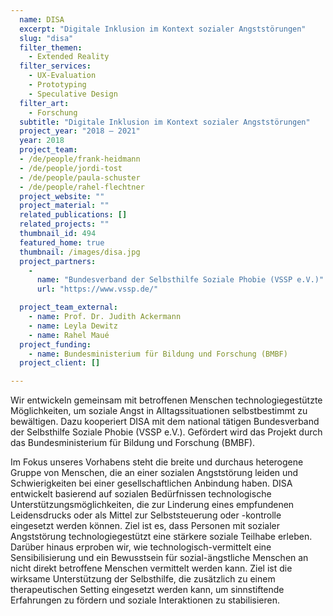 ```yaml
---
  name: DISA
  excerpt: "Digitale Inklusion im Kontext sozialer Angststörungen"
  slug: "disa"
  filter_themen:
    - Extended Reality
  filter_services:
    - UX-Evaluation
    - Prototyping
    - Speculative Design
  filter_art:
    - Forschung
  subtitle: "Digitale Inklusion im Kontext sozialer Angststörungen"
  project_year: "2018 – 2021"
  year: 2018
  project_team:
  - /de/people/frank-heidmann
  - /de/people/jordi-tost
  - /de/people/paula-schuster
  - /de/people/rahel-flechtner
  project_website: ""
  project_material: ""
  related_publications: []
  related_projects: ""
  thumbnail_id: 494
  featured_home: true
  thumbnail: /images/disa.jpg
  project_partners: 
    - 
      name: "Bundesverband der Selbsthilfe Soziale Phobie (VSSP e.V.)"
      url: "https://www.vssp.de/"

  project_team_external:
    - name: Prof. Dr. Judith Ackermann
    - name: Leyla Dewitz
    - name: Rahel Maué
  project_funding:
    - name: Bundesministerium für Bildung und Forschung (BMBF)
  project_client: []

---
```

Wir entwickeln gemeinsam mit betroffenen Menschen technologiegestützte Möglichkeiten, um soziale Angst in Alltagssituationen selbstbestimmt zu bewältigen. Dazu kooperiert DISA mit dem national tätigen Bundesverband der Selbsthilfe Soziale Phobie (VSSP e.V.). Gefördert wird das Projekt durch das Bundesministerium für Bildung und Forschung (BMBF).

Im Fokus unseres Vorhabens steht die breite und durchaus heterogene Gruppe von Menschen, die an einer sozialen Angststörung leiden und Schwierigkeiten bei einer gesellschaftlichen Anbindung haben. DISA entwickelt basierend auf sozialen Bedürfnissen technologische Unterstützungsmöglichkeiten, die zur Linderung eines empfundenen Leidensdrucks oder als Mittel zur Selbststeuerung oder -kontrolle eingesetzt werden können. Ziel ist es, dass Personen mit sozialer Angststörung technologiegestützt eine stärkere soziale Teilhabe erleben. Darüber hinaus erproben wir, wie technologisch-vermittelt eine Sensibilisierung und ein Bewusstsein für sozial-ängstliche Menschen an nicht direkt betroffene Menschen vermittelt werden kann. Ziel ist die wirksame Unterstützung der Selbsthilfe, die zusätzlich zu einem therapeutischen Setting eingesetzt werden kann, um sinnstiftende Erfahrungen zu fördern und soziale Interaktionen zu stabilisieren.